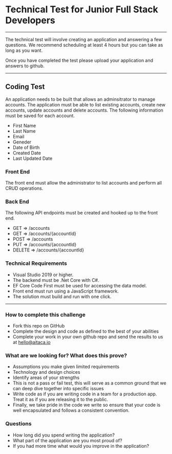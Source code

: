 # Technical Test for Junior Full Stack Developers

***

The technical test will involve creating an application and answering a few questions. 
We recommend scheduling at least 4 hours but you can take as long as you want.

Once you have completed the test please upload your application and answers to github.

***

## Coding Test

An application needs to be built that allows an adminsitrator to manage accounts. The application must be able 
to list existing accounts, create new accounts, update accounts and delete accounts. The following information
must be saved for each account.

* First Name
* Last Name
* Email
* Geneder
* Date of Birth
* Created Date
* Last Updated Date

### Front End

The front end must allow the administrator to list accounts and perform all CRUD operations.

### Back End

The following API endpoints must be created and hooked up to the front end.


* GET => /accounts
* GET => /accounts/{accountId}
* POST => /accounts
* PUT => /accounts/{accountId}
* DELETE => /accounts/{accountId}


### Technical Requirements

* Visual Studio 2019 or higher.
* The backend must be .Net Core with C#.
* EF Core Code First must be used for accessing the data model.
* Front end must run using a JavaScript framework.
* The solution must build and run with one click.

***

### How to complete this challenge
* Fork this repo on GitHub
* Complete the design and code as defined to the best of your abilities
* Complete your work in your own github repo and send the results to us at hello@aitaca.io

### What are we looking for? What does this prove?
* Assumptions you make given limited requirements
* Technology and design choices
* Identify areas of your strengths
* This is not a pass or fail test, this will serve as a common ground that we can deep dive together into specific issues
* Write code as if you are writing code in a team for a production app. Treat it as if you are releasing it to the public.
* Finally, we take pride in the code we write so ensure that your code is well encapsulated and follows a consistent convention. 

### Questions

* How long did you spend writing the application?
* What part of the application are you most proud of?
* If you had more time what would you improve in the application?
